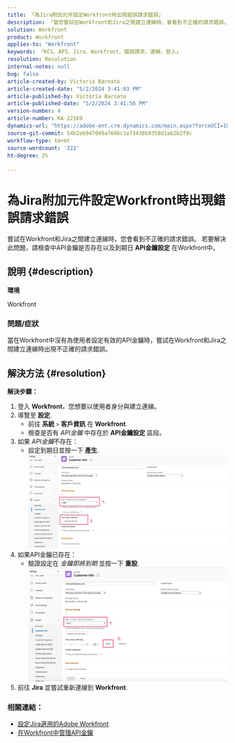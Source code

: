 ```yaml
---
title: 「為Jira附加元件設定Workfront時出現錯誤請求錯誤」
description: 「當您嘗試在Workfront和Jira之間建立連線時，會看到不正確的請求錯誤。」
solution: Workfront
product: Workfront
applies-to: "Workfront"
keywords: 「KCS、API、Jira、Workfront、錯誤請求、連線、登入」
resolution: Resolution
internal-notes: null
bug: false
article-created-by: Victoria Barnato
article-created-date: "5/2/2024 3:41:03 PM"
article-published-by: Victoria Barnato
article-published-date: "5/2/2024 3:41:56 PM"
version-number: 4
article-number: KA-22169
dynamics-url: "https://adobe-ent.crm.dynamics.com/main.aspx?forceUCI=1&pagetype=entityrecord&etn=knowledgearticle&id=47b4635d-9a08-ef11-9f89-6045bd06eea5"
source-git-commit: 54b2eb947049a7686c1e73438b9358d1ab2b2f9c
workflow-type: tm+mt
source-wordcount: '222'
ht-degree: 2%

---
```


# 為Jira附加元件設定Workfront時出現錯誤請求錯誤


嘗試在Workfront和Jira之間建立連線時，您會看到不正確的請求錯誤。 若要解決此問題，請檢查中API金鑰是否存在以及到期日 <b>API金鑰設定</b> 在Workfront中。

## 說明 {#description}


<b>環境</b>

Workfront

### <b>問題/症狀</b>

當在Workfront中沒有為使用者設定有效的API金鑰時，嘗試在Workfront和Jira之間建立連線時出現不正確的請求錯誤。


## 解決方法 {#resolution}

<b>解決步驟：</b>
1. 登入 <b>Workfront</b>，您想要以使用者身分與建立連線。
2. 導覽至 <b>設定</b>.
   - 前往 <b>系統</b> `>`  <b>客戶資訊</b> 在 <b>Workfront</b>.
   - 檢查是否有 *API金鑰* 中存在於 <b>API金鑰設定</b> 區段。
3. 如果 *API金鑰*&#x200B;不存在：
   - 設定到期日並按一下 <b>產生</b>.![](assets/8674b399-6903-ee11-8f6e-6045bd006c82.png)
4. 如果API金鑰已存在：
   - 驗證設定在 *金鑰即將到期* 並按一下 <b>重設</b>.![](assets/85b20db8-6903-ee11-8f6e-6045bd006c82.png)
5. 前往 <b>Jira</b> 並嘗試重新連線到 <b>Workfront</b>.




### <b>相關連結：</b>

- [設定Jira適用的Adobe Workfront](https://experienceleague.adobe.com/docs/workfront/using/adobe-workfront-integrations/workfront-for-jira/configure-workfront-for-jira.html?lang=en)
- [在Workfront中管理API金鑰](https://experienceleague.adobe.com/docs/workfront/using/administration-and-setup/manage-wf/security/manage-api-keys.html?lang=en)


